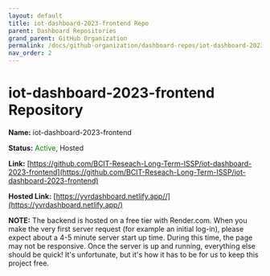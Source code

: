 ```yaml
---
layout: default
title: iot-dashboard-2023-frontend Repo
parent: Dashboard Repositories
grand_parent: GitHub Organization
permalink: /docs/github-organization/dashboard-repos/iot-dashboard-2023-frontend-repo/
nav_order: 2
---
```


# iot-dashboard-2023-frontend Repository

**Name:** iot-dashboard-2023-frontend

**Status:** <span style="color:green">Active</span>, Hosted

**Link:** [https://github.com/BCIT-Reseach-Long-Term-ISSP/iot-dashboard-2023-frontend](https://github.com/BCIT-Reseach-Long-Term-ISSP/iot-dashboard-2023-frontend)

**Hosted Link:** [https://yvrdashboard.netlify.app//](https://yvrdashboard.netlify.app/)

**NOTE:** The backend is hosted on a free tier with Render.com. When you make the very first server request (for example an initial log-in), please expect about a 4-5 minute server start up time. During this time, the page may not be responsive. Once the server is up and running, everything else should be quick! It's unfortunate, but it's how it has to be for us to keep this project free.

